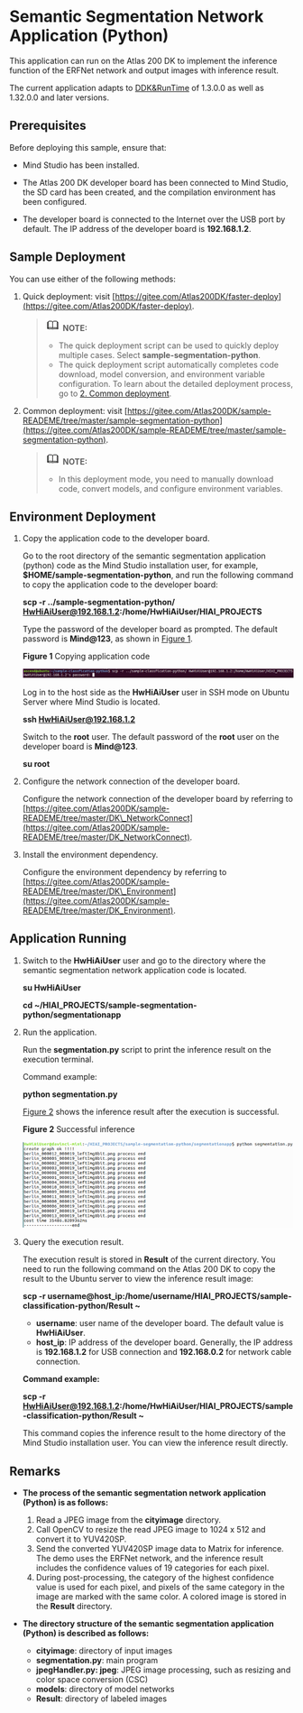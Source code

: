 # Semantic Segmentation Network Application \(Python\)<a name="EN-US_TOPIC_0228752400"></a>

This application can run on the Atlas 200 DK to implement the inference function of the ERFNet network and output images with inference result.

The current application adapts to  [DDK&RunTime](https://ascend.huawei.com/resources)  of 1.3.0.0 as well as 1.32.0.0 and later versions.

## Prerequisites<a name="en-us_topic_0219036254_section137245294533"></a>

Before deploying this sample, ensure that:

-   Mind Studio  has been installed.

-   The Atlas 200 DK developer board has been connected to  Mind Studio, the SD card has been created, and the compilation environment has been configured.
-   The developer board is connected to the Internet over the USB port by default. The IP address of the developer board is  **192.168.1.2**.

## Sample Deployment<a name="section412811285117"></a>

You can use either of the following methods:

1.  Quick deployment: visit  [https://gitee.com/Atlas200DK/faster-deploy](https://gitee.com/Atlas200DK/faster-deploy).

    >![](public_sys-resources/icon-note.gif) **NOTE:**   
    >-   The quick deployment script can be used to quickly deploy multiple cases. Select  **sample-segmentation-python**.  
    >-   The quick deployment script automatically completes code download, model conversion, and environment variable configuration. To learn about the detailed deployment process, go to  [2. Common deployment](#li3208251440).  

2.  <a name="li3208251440"></a>Common deployment: visit  [https://gitee.com/Atlas200DK/sample-READEME/tree/master/sample-segmentation-python](https://gitee.com/Atlas200DK/sample-READEME/tree/master/sample-segmentation-python).

    >![](public_sys-resources/icon-note.gif) **NOTE:**   
    >-   In this deployment mode, you need to manually download code, convert models, and configure environment variables.  


## Environment Deployment<a name="en-us_topic_0219036254_section1759513564117"></a>

1.  Copy the application code to the developer board.

    Go to the root directory of the semantic segmentation application \(python\) code as the  Mind Studio  installation user, for example,  **$HOME/sample-segmentation-python**, and run the following command to copy the application code to the developer board:

    **scp -r ../sample-segmentation-python/ HwHiAiUser@192.168.1.2:/home/HwHiAiUser/HIAI\_PROJECTS**

    Type the password of the developer board as prompted. The default password is  **Mind@123**, as shown in  [Figure 1](#en-us_topic_0228757085_en-us_topic_0219036254_fig1660453512014).

    **Figure  1**  Copying application code<a name="en-us_topic_0228757085_en-us_topic_0219036254_fig1660453512014"></a>  
    

    ![](figures/en-us_image_0228836881.png)

    Log in to the host side as the  **HwHiAiUser**  user in SSH mode on Ubuntu Server where  Mind Studio  is located.

    **ssh HwHiAiUser@192.168.1.2**

    Switch to the  **root**  user. The default password of the  **root**  user on the developer board is  **Mind@123**.

    **su root**

2.  Configure the network connection of the developer board.

    Configure the network connection of the developer board by referring to  [https://gitee.com/Atlas200DK/sample-READEME/tree/master/DK\_NetworkConnect](https://gitee.com/Atlas200DK/sample-READEME/tree/master/DK_NetworkConnect).

3.  Install the environment dependency.

    Configure the environment dependency by referring to  [https://gitee.com/Atlas200DK/sample-READEME/tree/master/DK\_Environment](https://gitee.com/Atlas200DK/sample-READEME/tree/master/DK_Environment).


## Application Running<a name="en-us_topic_0219036254_section6245151616426"></a>

1.  Switch to the  **HwHiAiUser**  user and go to the directory where the semantic segmentation network application code is located.

    **su HwHiAiUser**

    **cd \~/HIAI\_PROJECTS/sample-segmentation-python/segmentationapp**

2.  Run the application.

    Run the  **segmentation.py**  script to print the inference result on the execution terminal.

    Command example:

    **python segmentation.py**

    [Figure 2](#en-us_topic_0228757085_fig1863053617417)  shows the inference result after the execution is successful.

    **Figure  2**  Successful inference<a name="en-us_topic_0228757085_fig1863053617417"></a>  
    

    ![](figures/en-us_image_0228757232.png)

3.  Query the execution result.

    The execution result is stored in  **Result**  of the current directory. You need to run the following command on the Atlas 200 DK to copy the result to the Ubuntu server to view the inference result image:

    **scp -r username@host\_ip:/home/username/HIAI\_PROJECTS/sample-classification-python/Result \~**

    -   **username**: user name of the developer board. The default value is  **HwHiAiUser**.
    -   **host\_ip**: IP address of the developer board. Generally, the IP address is  **192.168.1.2**  for USB connection and  **192.168.0.2**  for network cable connection.

    **Command example:**

    **scp -r HwHiAiUser@192.168.1.2:/home/HwHiAiUser/HIAI\_PROJECTS/sample-classification-python/Result \~**

    This command copies the inference result to the home directory of the Mind Studio installation user. You can view the inference result directly.


## Remarks<a name="en-us_topic_0219036254_section1092612277429"></a>

-   **The process of the semantic segmentation network application \(Python\) is as follows:**
    1.  Read a JPEG image from the  **cityimage**  directory.
    2.  Call OpenCV to resize the read JPEG image to 1024 x 512 and convert it to YUV420SP.
    3.  Send the converted YUV420SP image data to Matrix for inference. The demo uses the ERFNet network, and the inference result includes the confidence values of 19 categories for each pixel.
    4.  During post-processing, the category of the highest confidence value is used for each pixel, and pixels of the same category in the image are marked with the same color. A colored image is stored in the  **Result**  directory.

-   **The directory structure of the semantic segmentation application \(Python\) is described as follows:**
    -   **cityimage**: directory of input images
    -   **segmentation.py**: main program
    -   **jpegHandler.py: jpeg**: JPEG image processing, such as resizing and color space conversion \(CSC\)
    -   **models**: directory of model networks
    -   **Result**: directory of labeled images


